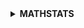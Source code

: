 <details>
<summary><strong>MATHSTATS</strong></summary>
<ul><details>
<summary><strong>MATHEMATICS</strong></summary>
<details>
<summary><strong>LINEAR ALGEBRA</strong></summary>
<li>Scalars, Vectors, Matrices, Tensors</li>
<li>Eigen Vectors & Eigen Values</li>
</details>
<details>
<summary><strong>PROBABILITY</strong></summary>
<li>Joint Probability, Marginal Probability, Conditional Probability, Bayes Theorem</li>
</details>
</details></ul>
<details>
<summary><strong>STATISTICS</strong></summary>
<details>
<summary><strong>Descriptive Statistics</strong></summary>
Measures of Frequency<br>
<li>Count, Percent, Frequency</li>
Measures of Central Tendency<br>
<li>Mean, Median, and Mode</li>
Measures of Dispersion<br>
<li>Range, Variance, Standard Deviation</li>
Measures of Position<br>
<li>Percentile Ranks, Quartile Ranks, z-scores, IQR</li>
Measures of Shape<br>
<li>Skewness(Positive, Normal, Negative), Kurtosis(Leptokurtic, Normal, Platykurtic)</li>
</details>
<details>
<summary><strong>Inferential Statistics</strong></summary>
Distribution(Gaussian, Binomial, Poisson, Bernoulli, Chi-Squared)<br>
Z-statistics, T-statistics, F-Statistics<br>
Confidence Intervals<br>
Central Limit Theorem<br>
Hypothesis Testing<br>
<li>Null & Alternate Hypothesis, One & Two tailed tests, Type I,II Errors</li>
t-tests<br>
<li>One sample, Independent samples, Dependent samples</li>
ANOVA (Analysis of Variance)<br>
<li>One-way, Within Groups, Factorial</li>
</details>

<details>
<summary><strong>PANDAS</strong></summary>
Head<br>
Shape<br>
Columns<br>
Value counts<br>
Describe<br>
Data Types<br>
Duplicates<br>
Missing Values<br>
Correlation<br>
Drop Null Values<br>
</details>

<details>
<summary><strong>NUMPY</strong></summary>
Array Operations<br>
Arithmetics<br>
</details>

<details>
<summary><strong>DATA VISUALIZATION</strong></summary>
<details>
<summary><strong>Matplotlib</strong></summary>
Line plot<br>
Area Plot<br>
Bar Plot<br>
Scatter Plot<br>
Box Plot<br>
KDE Plot<br>
Histogram<br>
Pie Chart<br>
</details>
</details>

<details>
<summary><strong>EXPLORATORY DATA ANALYSIS</strong></summary>
BASIC EDA<br>
ML MODELING<br>
</details>

<details>
<summary><strong>FEATURE ENGINEERING</strong></summary>
Feature Selection<br>
Feature Importance<br>
</details>

<details>
<summary><strong>MACHINE LEARNING</strong></summary>
<details>
<summary><strong>SUPERVISED LEARNING</strong></summary>
<details>
<summary><strong>Classification</strong></summary>
Logistic Regression<br>
Support Vector Classifier<br>
Decision Tree Classifier<br>
</details>
<details>
<summary><strong>Regression</strong></summary>
Regression<br>
Linear Regression<br>
Ridge Regression<br>
Lasso Regression<br>
ElasticNet Regression<br>
Support Vector Regressor<br>
</details>
<details>
<summary><strong>Ensemble Learning</strong></summary>
Voting Classifier<br>
Bagging<br>
Random Forest<br>
Boosting<br>
</details>
<details>
<summary><strong>Evaluation Metrics</strong></summary>
Accuracy<br>
ROC<br>
AUC<br>
RMSE<br>
MSE<br>
MAE<br>
</details>
<details>
<summary><strong>Cross Validation</strong></summary>
GridSearchCV<br>
RandomizedSearchCV<br>
</details>
<details>
<summary><strong>Encoding</strong></summary>
OneHotEncoder<br>
LabelEncoder<br>
</details>
<details>
<summary><strong>Feature Scaling</strong></summary>
StandardScaler<br>
MinMaxScaler<br>
SQRT<br>
LOG<br>
</details>
</details>
<details>
<summary><strong>UNSUPERVISED LEARNING</strong></summary>
KMeans Clustering<br>
Hierarchical Clustering
</details>
</details>


<details>
<summary><strong>DEEP LEARNING</strong></summary>
Activation Functions<br>
Feed Forward Neural Networks<br>
Convolution Neural Networks<br>
Recurrent Neural Networks<br>
Generative Adversial Neural Networks<br>
</details>


<details>
<summary><strong>NATURAL LANGUAGE PROCESSING</strong></summary>
Vectorizing<br>
Stemming<br>
Lemmatizing<br>
TF-IDF<br>
SpaCy<br>
TextBlob
</details>

<details>
<summary><strong>LIVE PROJECTS</strong></summary>
Whatsapp Chat Analyser<br>
Iris Flower Prediction<br>
Google News Scraper<br>
IMDB Movie Recommender<br>
Image Enhancer<br>
News Classifier using SpaCy<br>
Text Extraction From Images<br>
Covid-19 Dashboard<br>
</details>

<details>
<summary><strong>INTERVIEW QUESTIONS</strong></summary>
Google<br>
Statistics<br>
Machine Learning<br>
Deep Learning<br>
</details>
